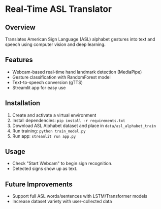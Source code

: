 # Real-Time ASL Translator

## Overview
Translates American Sign Language (ASL) alphabet gestures into text and speech using computer vision and deep learning.

## Features
- Webcam-based real-time hand landmark detection (MediaPipe)
- Gesture classification with RandomForest model
- Text-to-speech conversion (gTTS)
- Streamlit app for easy use

## Installation
1. Create and activate a virtual environment
2. Install dependencies: `pip install -r requirements.txt`
3. Download ASL Alphabet dataset and place in `data/asl_alphabet_train`
4. Run training: `python train_model.py`
5. Run app: `streamlit run app.py`

## Usage
- Check "Start Webcam" to begin sign recognition.
- Detected signs show up as text.

## Future Improvements
- Support full ASL words/sentences with LSTM/Transformer models
- Increase dataset variety with user-collected data
